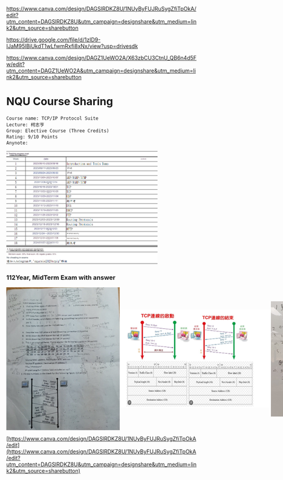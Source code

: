 https://www.canva.com/design/DAGSlRDKZ8U/1NUyByFUJRuSygZfiTpOkA/edit?utm_content=DAGSlRDKZ8U&utm_campaign=designshare&utm_medium=link2&utm_source=sharebutton

https://drive.google.com/file/d/1zID9-IJaM95lBiUkdT1wLfwmRxfi8xNx/view?usp=drivesdk


https://www.canva.com/design/DAGZ1UeWO2A/X63zbCU3CtnU_QB6n4d5Fw/edit?utm_content=DAGZ1UeWO2A&utm_campaign=designshare&utm_medium=link2&utm_source=sharebutton
# NQU Course Sharing
```
Course name: TCP/IP Protocol Suite 
Lecture: 柯志亨
Group: Elective Course (Three Credits)
Rating: 9/10 Points
Anynote: 
```
<img src="Images/chart.png" alt="Teaching Progress Chart" width="400"/>



### 112Year, MidTerm Exam with answer
<div style="display:flex; flex-direction:row; justify-content: space-between; align-items: center;">
  <img src="Images/midexam.jpg" width="300"/>
  <img src="Images/answer.jpg" width="400"/>
  <img src="Images/answers.jpg" width="250"/>
</div>

[https://www.canva.com/design/DAGSlRDKZ8U/1NUyByFUJRuSygZfiTpOkA/edit](https://www.canva.com/design/DAGSlRDKZ8U/1NUyByFUJRuSygZfiTpOkA/edit?utm_content=DAGSlRDKZ8U&utm_campaign=designshare&utm_medium=link2&utm_source=sharebutton)
